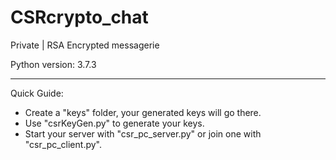 # CSRcrypto_chat
Private | RSA Encrypted messagerie

Python version: 3.7.3

_______________________________________________________________________________________

Quick Guide:
  - Create a "keys" folder, your generated keys will go there.
  - Use "csrKeyGen.py" to generate your keys.
  - Start your server with "csr_pc_server.py" or join one with "csr_pc_client.py".
